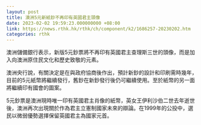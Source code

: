 ```yaml
---
layout: post
title: 澳洲5元新紙鈔不再印有英國君主頭像
date: 2023-02-02 19:59:23.000000000 +08:00
link: https://news.rthk.hk/rthk/ch/component/k2/1686257-20230202.htm
categories: rthk
---
```


澳洲儲備銀行表示，新版5元鈔票將不再印有英國君主查理斯三世的頭像，而是加入向澳洲原住民文化和歷史致敬的元素。

澳洲央行說，有關決定是在與政府協商後作出，預計新鈔的設計和印刷需時幾年，目前的5元紙幣將繼續發行，舊鈔在新鈔發行後仍可繼續使用。至於紙幣的另一面將繼續印有國會的圖案。

5元鈔票是澳洲現時唯一印有英國君主肖像的紙幣，英女王伊利沙伯二世去年逝世後，澳洲再次出現關於作為君主立憲制國家未來的辯論。在1999年的公投中，選民以微弱優勢選擇保留英國君主為國家元首。
